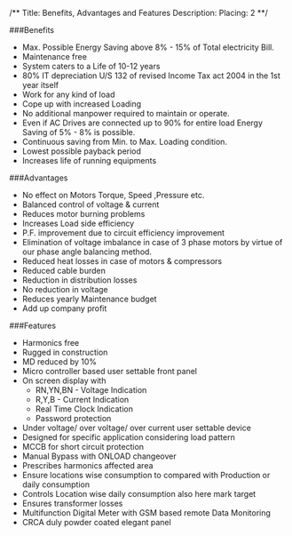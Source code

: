 /**
Title: Benefits, Advantages and Features
Description: 
Placing: 2
**/

###Benefits

- Max. Possible Energy Saving above 8% - 15% of Total electricity Bill.
- Maintenance free
- System caters to a Life of 10-12 years
- 80% IT depreciation U/S 132 of revised Income Tax act 2004 in the 1st year itself
- Work for any kind of load
- Cope up with increased Loading
- No additional manpower required to maintain or operate.
- Even if AC Drives are connected up to 90% for entire load Energy Saving of 5% -  8% is possible.
- Continuous saving from Min. to Max. Loading condition.
- Lowest possible payback period
- Increases life of running equipments

    
###Advantages

- No effect on Motors Torque, Speed ,Pressure etc.
- Balanced control of voltage &amp; current
- Reduces motor burning problems
- Increases Load side efficiency
- P.F. improvement due to circuit efficiency improvement
- Elimination of voltage imbalance in case of 3 phase motors by virtue of our phase angle balancing method.
- Reduced heat losses in case of motors &amp; compressors
- Reduced cable burden
- Reduction in distribution losses
- No reduction in voltage
- Reduces yearly Maintenance budget
- Add up company profit

###Features

- Harmonics free  
- Rugged in construction
- MD reduced by 10%
- Micro controller based user settable front panel
- On screen display with
  - RN,YN,BN - Voltage Indication
  - R,Y,B - Current Indication
  - Real Time Clock Indication
  - Password protection
- Under voltage/ over voltage/ over current user settable device
- Designed for specific application considering load pattern
- MCCB for short circuit protection
- Manual Bypass with ONLOAD changeover
- Prescribes harmonics affected area  
- Ensure locations wise consumption to compared with Production or daily consumption
- Controls Location wise daily consumption also here mark target
- Ensures transformer losses
- Multifunction Digital Meter with GSM based remote Data Monitoring 
- CRCA duly powder coated elegant panel

